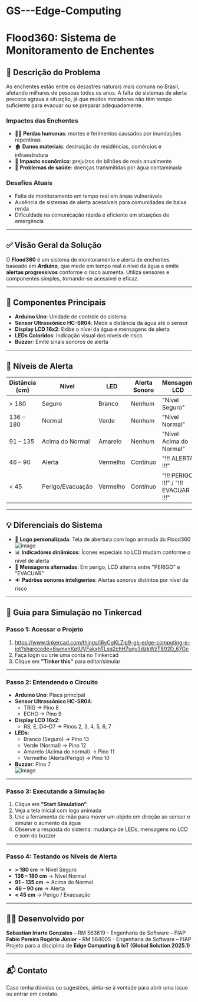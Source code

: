 # GS---Edge-Computing

# Flood360: Sistema de Monitoramento de Enchentes

## 🌊 Descrição do Problema

As enchentes estão entre os desastres naturais mais comuns no Brasil, afetando milhares de pessoas todos os anos. A falta de sistemas de alerta precoce agrava a situação, já que muitos moradores não têm tempo suficiente para evacuar ou se preparar adequadamente.

### Impactos das Enchentes
- 🧍‍♂️ **Perdas humanas**: mortes e ferimentos causados por inundações repentinas  
- 🏚️ **Danos materiais**: destruição de residências, comércios e infraestrutura  
- 💸 **Impacto econômico**: prejuízos de bilhões de reais anualmente  
- 🦠 **Problemas de saúde**: doenças transmitidas por água contaminada  

### Desafios Atuais
- Falta de monitoramento em tempo real em áreas vulneráveis  
- Ausência de sistemas de alerta acessíveis para comunidades de baixa renda  
- Dificuldade na comunicação rápida e eficiente em situações de emergência  

---

## ✅ Visão Geral da Solução

O **Flood360** é um sistema de monitoramento e alerta de enchentes baseado em **Arduino**, que mede em tempo real o nível da água e emite **alertas progressivos** conforme o risco aumenta. Utiliza sensores e componentes simples, tornando-se acessível e eficaz.

---

## 🔧 Componentes Principais

- **Arduino Uno**: Unidade de controle do sistema  
- **Sensor Ultrassônico HC-SR04**: Mede a distância da água até o sensor  
- **Display LCD 16x2**: Exibe o nível da água e mensagens de alerta  
- **LEDs Coloridos**: Indicação visual dos níveis de risco  
- **Buzzer**: Emite sinais sonoros de alerta  

---

## 🚦 Níveis de Alerta

| Distância (cm) | Nível               | LED     | Alerta Sonoro     | Mensagem LCD                     |
|----------------|---------------------|---------|--------------------|----------------------------------|
| > 180          | Seguro              | Branco  | Nenhum             | "Nível Seguro"                   |
| 136 – 180      | Normal              | Verde   | Nenhum             | "Nível Normal"                   |
| 91 – 135       | Acima do Normal     | Amarelo | Nenhum             | "Nível Acima do Normal"          |
| 46 – 90        | Alerta              | Vermelho| Contínuo           | "!!! ALERTA !!!"                 |
| < 45           | Perigo/Evacuação    | Vermelho| Contínuo           | "!!! PERIGO !!!" / "!!! EVACUAR !!!" |

---

## 💡 Diferenciais do Sistema

- 🎨 **Logo personalizada**: Tela de abertura com logo animada do Flood360  ![image](https://github.com/user-attachments/assets/8af0bb0e-db68-47d6-b9d8-dfdece083ca9)
- 📊 **Indicadores dinâmicos**: Ícones especiais no LCD mudam conforme o nível de alerta  
- 🔁 **Mensagens alternadas**: Em perigo, LCD alterna entre "PERIGO" e "EVACUAR"  
- 🔉 **Padrões sonoros inteligentes**: Alertas sonoros distintos por nível de risco  

---

## 🧪 Guia para Simulação no Tinkercad

### Passo 1: Acessar o Projeto
1. https://www.tinkercad.com/things/i6yCgKLZip9-gs-edge-computing-e-iot?sharecode=6wmxnKptUVFakxhTLsq2chH7uqv3dzkWzT892D_67Gc 
2. Faça login ou crie uma conta no Tinkercad  
3. Clique em **"Tinker this"** para editar/simular

---

### Passo 2: Entendendo o Circuito

- **Arduino Uno**: Placa principal  
- **Sensor Ultrassônico HC-SR04**:  
  - TRIG → Pino 8  
  - ECHO → Pino 9  
- **Display LCD 16x2**:  
  - RS, E, D4–D7 → Pinos 2, 3, 4, 5, 6, 7  
- **LEDs**:  
  - Branco (Seguro) → Pino 13  
  - Verde (Normal) → Pino 12  
  - Amarelo (Acima do normal) → Pino 11  
  - Vermelho (Alerta/Perigo) → Pino 10  
- **Buzzer**: Pino 7  
![image](https://github.com/user-attachments/assets/37b7dc68-86d6-47eb-9b77-7784f0f0e927)

---

### Passo 3: Executando a Simulação

1. Clique em **"Start Simulation"**  
2. Veja a tela inicial com logo animada  
3. Use a ferramenta de mão para mover um objeto em direção ao sensor e simular o aumento da água  
4. Observe a resposta do sistema: mudança de LEDs, mensagens no LCD e som do buzzer  

---

### Passo 4: Testando os Níveis de Alerta

- **> 180 cm** → Nível Seguro  
- **136 – 180 cm** → Nível Normal  
- **91 – 135 cm** → Acima do Normal  
- **46 – 90 cm** → Alerta  
- **< 45 cm** → Perigo / Evacuação  


---

## 👨‍🔬 Desenvolvido por

**Sebastian Iriarte Gonzales** – RM 563619 - Engenharia de Software – FIAP  
**Fabio Pereira Rogério Júnior** - RM 564005 - Engenharia de Software – FIAP  
Projeto para a disciplina de **Edge Computing & IoT (Global Solution 2025.1)**  

---

## 📬 Contato

Caso tenha dúvidas ou sugestões, sinta-se à vontade para abrir uma issue ou entrar em contato.



